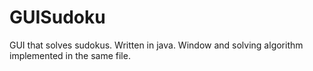 # GUISudoku

GUI that solves sudokus.  Written in java.  Window and solving algorithm implemented in the same file.
